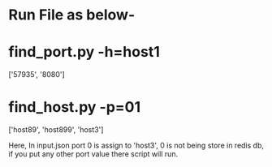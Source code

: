 # Run File as below- 

# find_port.py -h=host1
['57935', '8080']          

# find_host.py -p=01
['host89', 'host899', 'host3'] 


Here, In input.json port 0 is assign to 'host3', 0 is not being store in redis db, if you put any other port value there script will run.





